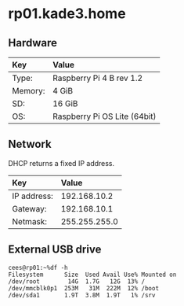 # rp01.kade3.home

## Hardware

| Key     | Value
| :---    | :-----
| Type:   | Raspberry Pi 4 B rev 1.2
| Memory: | 4 GiB
| SD:     | 16 GiB
| OS:     | Raspberry Pi OS Lite (64bit)

## Network

DHCP returns a fixed IP address.

| Key         | Value
| :---        | :-----
| IP address: | 192.168.10.2
| Gateway:    | 192.168.10.1
| Netmask:    | 255.255.255.0

## External USB drive

```shell
cees@rp01:~%df -h
Filesystem      Size  Used Avail Use% Mounted on
/dev/root        14G  1.7G   12G  13% /
/dev/mmcblk0p1  253M   31M  222M  12% /boot
/dev/sda1       1.9T  3.8M  1.9T   1% /srv
```
